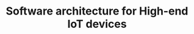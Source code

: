 ---
categories:
- bkk19
description: Arms Corstone-700 foundation IP offers a flexible compute architecture
  combining Cortex-A and Cortex-M processors.<br /> This will help enable a new generation
  of secure SoCs for rich IoT nodes, gateways, and embedded applications.<br /> <br
  /> The talk will focus on the open source software implications for these emerging
  devices. Topics include:<br /> - Open source OS/RTOS choices for different commute
  components<br /> - TinyLinux for memory constrained devices<br /> - Inter processor
  communication frameworks<br /> - Secure boot flow and run time services<br /> -
  Yocto recipes for managing software configuration
image:
  featured: 'true'
  path: /assets/images/featured-images/bkk19/BKK19-509.png
session_attendee_num: '12'
session_id: BKK19-509
session_room: Session Room 3 (Lotus 10)
session_slot:
  end_time: '2019-04-05 11:25:00'
  start_time: '2019-04-05 11:00:00'
session_speakers:
- speaker_bio: TechLead of ARM Platforms<br>OSS contributor
  speaker_company: ''
  speaker_image: /assets/images/speakers/bkk19/sudipto-paul.jpg
  speaker_location: ''
  speaker_name: sudipto paul
  speaker_position: ARM, Principal Engineer, TechLead
  speaker_username: sudipto.paul2010
- speaker_bio: ''
  speaker_company: ''
  speaker_image: /assets/images/speakers/placeholder.jpg
  speaker_location: ''
  speaker_name: Tushar Khandelwal
  speaker_position: ''
  speaker_username: tushar.khandelwal
session_track: IoT Fog/Gateway/Edge Computing
tag: session
tags:
- IoT Fog/Gateway/Edge Computing
- IoT and Embedded
title: Software architecture for High-end IoT devices
---